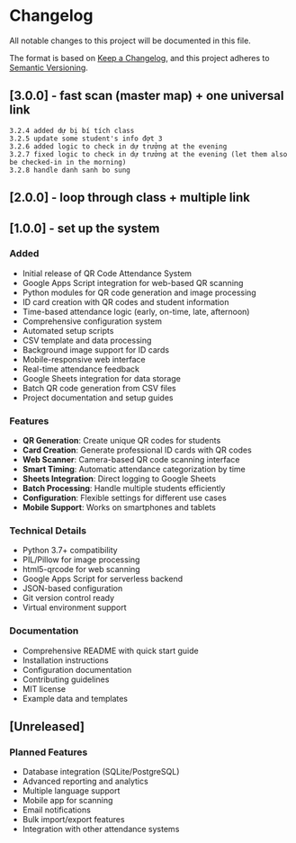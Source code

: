 # Changelog

All notable changes to this project will be documented in this file.

The format is based on [Keep a Changelog](https://keepachangelog.com/en/1.0.0/),
and this project adheres to [Semantic Versioning](https://semver.org/spec/v2.0.0.html).


## [3.0.0] - fast scan (master map) + one universal link
    3.2.4 added dự bị bí tích class
    3.2.5 update some student's info đợt 3
    3.2.6 added logic to check in dự trưởng at the evening
    3.2.7 fixed logic to check in dự trưởng at the evening (let them also be checked-in in the morning)
    3.2.8 handle danh sanh bo sung
## [2.0.0] - loop through class + multiple link
## [1.0.0] - set up the system

### Added
- Initial release of QR Code Attendance System
- Google Apps Script integration for web-based QR scanning
- Python modules for QR code generation and image processing
- ID card creation with QR codes and student information
- Time-based attendance logic (early, on-time, late, afternoon)
- Comprehensive configuration system
- Automated setup scripts
- CSV template and data processing
- Background image support for ID cards
- Mobile-responsive web interface
- Real-time attendance feedback
- Google Sheets integration for data storage
- Batch QR code generation from CSV files
- Project documentation and setup guides

### Features
- **QR Generation**: Create unique QR codes for students
- **Card Creation**: Generate professional ID cards with QR codes
- **Web Scanner**: Camera-based QR code scanning interface
- **Smart Timing**: Automatic attendance categorization by time
- **Sheets Integration**: Direct logging to Google Sheets
- **Batch Processing**: Handle multiple students efficiently
- **Configuration**: Flexible settings for different use cases
- **Mobile Support**: Works on smartphones and tablets

### Technical Details
- Python 3.7+ compatibility
- PIL/Pillow for image processing
- html5-qrcode for web scanning
- Google Apps Script for serverless backend
- JSON-based configuration
- Git version control ready
- Virtual environment support

### Documentation
- Comprehensive README with quick start guide
- Installation instructions
- Configuration documentation
- Contributing guidelines
- MIT license
- Example data and templates

## [Unreleased]

### Planned Features
- Database integration (SQLite/PostgreSQL)
- Advanced reporting and analytics
- Multiple language support
- Mobile app for scanning
- Email notifications
- Bulk import/export features
- Integration with other attendance systems
